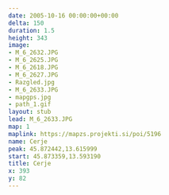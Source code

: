 ```yaml
---
date: 2005-10-16 00:00:00+00:00
delta: 150
duration: 1.5
height: 343
image:
- M_6_2632.JPG
- M_6_2625.JPG
- M_6_2618.JPG
- M_6_2627.JPG
- Razgled.jpg
- M_6_2633.JPG
- mapgps.jpg
- path_1.gif
layout: stub
lead: M_6_2633.JPG
map: 1
maplink: https://mapzs.projekti.si/poi/5196
name: Cerje
peak: 45.872442,13.615999
start: 45.873359,13.593190
title: Cerje
x: 393
y: 82
---
```

